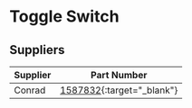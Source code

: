 # Toggle Switch



## Suppliers

|Supplier |Part Number|
|---|---|
|Conrad|[1587832](https://www.conrad.fr/fr/p/interrupteur-a-bascule-tru-components-tc-r13-66b2-02-b-b-1587832-12-v-dc-16-a-1-x-off-on-a-accrochage-1-pc-s-1587832.html){:target="_blank"}|
